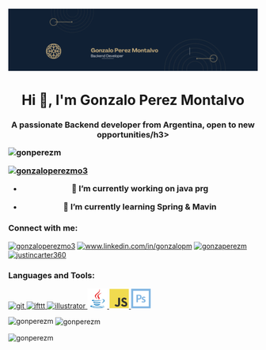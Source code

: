 [![MasterHead](https://github.com/gonperezm/gonperezm/blob/main/banner.png)]()

<h1 align="center">Hi 👋, I'm Gonzalo Perez Montalvo</h1>
<h3 align="center">A passionate Backend developer from Argentina, open to new opportunities/h3>

<p align="left"> <img src="https://komarev.com/ghpvc/?username=gonperezm&label=Profile%20views&color=0e75b6&style=flat" alt="gonperezm" /> </p>

<p align="left"> <a href="https://twitter.com/gonzaloperezmo3" target="blank"><img src="https://img.shields.io/twitter/follow/gonzaloperezmo3?logo=twitter&style=for-the-badge" alt="gonzaloperezmo3" /></a> </p>

- 🔭 I’m currently working on **java prg**

- 🌱 I’m currently learning **Spring & Mavin**

<h3 align="left">Connect with me:</h3>
<p align="left">
<a href="https://twitter.com/gonzaloperezmo3" target="blank"><img align="center" src="https://raw.githubusercontent.com/rahuldkjain/github-profile-readme-generator/master/src/images/icons/Social/twitter.svg" alt="gonzaloperezmo3" height="30" width="40" /></a>
<a href="https://linkedin.com/in/www.linkedin.com/in/gonzalopm" target="blank"><img align="center" src="https://raw.githubusercontent.com/rahuldkjain/github-profile-readme-generator/master/src/images/icons/Social/linked-in-alt.svg" alt="www.linkedin.com/in/gonzalopm" height="30" width="40" /></a>
<a href="https://instagram.com/gonzaperezm" target="blank"><img align="center" src="https://raw.githubusercontent.com/rahuldkjain/github-profile-readme-generator/master/src/images/icons/Social/instagram.svg" alt="gonzaperezm" height="30" width="40" /></a>
<a href="https://www.youtube.com/c/justincarter360" target="blank"><img align="center" src="https://raw.githubusercontent.com/rahuldkjain/github-profile-readme-generator/master/src/images/icons/Social/youtube.svg" alt="justincarter360" height="30" width="40" /></a>
</p>

<h3 align="left">Languages and Tools:</h3>
<p align="left"> <a href="https://git-scm.com/" target="_blank" rel="noreferrer"> <img src="https://www.vectorlogo.zone/logos/git-scm/git-scm-icon.svg" alt="git" width="40" height="40"/> </a> <a href="https://ifttt.com/" target="_blank" rel="noreferrer"> <img src="https://www.vectorlogo.zone/logos/ifttt/ifttt-ar21.svg" alt="ifttt" width="40" height="40"/> </a> <a href="https://www.adobe.com/in/products/illustrator.html" target="_blank" rel="noreferrer"> <img src="https://www.vectorlogo.zone/logos/adobe_illustrator/adobe_illustrator-icon.svg" alt="illustrator" width="40" height="40"/> </a> <a href="https://www.java.com" target="_blank" rel="noreferrer"> <img src="https://raw.githubusercontent.com/devicons/devicon/master/icons/java/java-original.svg" alt="java" width="40" height="40"/> </a> <a href="https://developer.mozilla.org/en-US/docs/Web/JavaScript" target="_blank" rel="noreferrer"> <img src="https://raw.githubusercontent.com/devicons/devicon/master/icons/javascript/javascript-original.svg" alt="javascript" width="40" height="40"/> </a> <a href="https://www.photoshop.com/en" target="_blank" rel="noreferrer"> <img src="https://raw.githubusercontent.com/devicons/devicon/master/icons/photoshop/photoshop-line.svg" alt="photoshop" width="40" height="40"/> </a> </p>

<p><img align="left" src="https://github-readme-stats.vercel.app/api/top-langs?username=gonperezm&show_icons=true&locale=en&layout=compact" alt="gonperezm" /></p>

<p>&nbsp;<img align="center" src="https://github-readme-stats.vercel.app/api?username=gonperezm&show_icons=true&locale=en" alt="gonperezm" /></p>

<p><img align="center" src="https://github-readme-streak-stats.herokuapp.com/?user=gonperezm&" alt="gonperezm" /></p>
